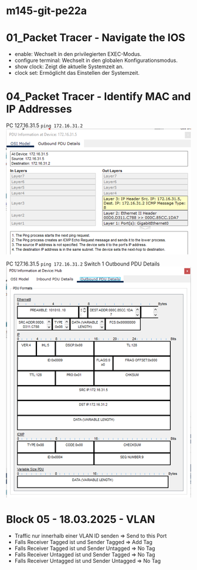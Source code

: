 # m145-git-pe22a

# 01_Packet Tracer - Navigate the IOS

- enable: Wechselt in den privilegierten EXEC-Modus.
- configure terminal: Wechselt in den globalen Konfigurationsmodus.
- show clock: Zeigt die aktuelle Systemzeit an.
- clock set: Ermöglicht das Einstellen der Systemzeit.

# 04_Packet Tracer - Identify MAC and IP Addresses

PC 127.16.31.5 `ping 172.16.31.2`
![alt text](image.png)

PC 127.16.31.5 `ping 172.16.31.2`
Switch 1 Outbound PDU Details
![alt text](image-1.png)

# Block 05 - 18.03.2025 - VLAN
- Traffic nur innerhalb einer VLAN ID senden => Send to this Port
- Falls Receiver Tagged ist und Sender Tagged => Add Tag
- Falls Receiver Tagged ist und Sender Untagged => No Tag
- Falls Receiver Untagged ist und Sender Tagged => No Tag
- Falls Receiver Untagged ist und Sender Untagged => No Tag
